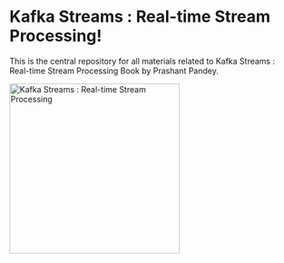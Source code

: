 # Kafka Streams : Real-time Stream Processing!
This is the central repository for all materials related to Kafka Streams : Real-time Stream Processing Book by Prashant Pandey. 

<a href="https://www.learningjournal.guru/ebook/kafka-streams-real-time-stream-processing/">
<img src="https://www.learningjournal.guru/_resources/img/jpg-7x/kafka-streams-real-time-stream-processing.jpg" alt="Kafka Streams : Real-time Stream Processing" width="300" align="middle">
</a>
